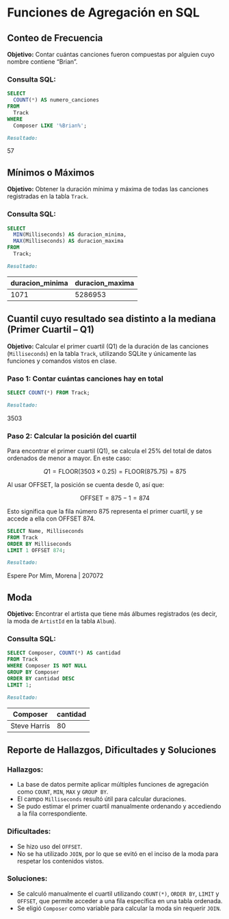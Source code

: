 
# Funciones de Agregación en SQL

## Conteo de Frecuencia

**Objetivo:** Contar cuántas canciones fueron compuestas por alguien cuyo nombre contiene “Brian”.

### Consulta SQL:
```sql
SELECT 
  COUNT(*) AS numero_canciones
FROM 
  Track
WHERE 
  Composer LIKE '%Brian%';
```

```markdown
Resultado:
```
57

## Mínimos o Máximos

**Objetivo:** Obtener la duración mínima y máxima de todas las canciones registradas en la tabla `Track`.

### Consulta SQL:
```sql
SELECT 
  MIN(Milliseconds) AS duracion_minima,
  MAX(Milliseconds) AS duracion_maxima
FROM 
  Track;
```

```markdown
Resultado:
```
duracion_minima | duracion_maxima
----------------|-----------------
1071            | 5286953






## Cuantil cuyo resultado sea distinto a la mediana (Primer Cuartil – Q1)

**Objetivo:** Calcular el primer cuartil (Q1) de la duración de las canciones (`Milliseconds`) en la tabla `Track`, utilizando SQLite y únicamente las funciones y comandos vistos en clase.

### Paso 1: Contar cuántas canciones hay en total

```sql
SELECT COUNT(*) FROM Track;
```

```markdown
Resultado:
```
3503

### Paso 2: Calcular la posición del cuartil
Para encontrar el primer cuartil (Q1), se calcula el 25% del total de datos ordenados de menor a mayor.
En este caso:

$$
Q1 = \text{FLOOR}(3503 \times 0.25) = \text{FLOOR}(875.75) = 875
$$

Al usar OFFSET, la posición se cuenta desde 0, así que:

$$
\text{OFFSET} = 875 - 1 = 874
$$

Esto significa que la fila número 875 representa el primer cuartil, y se accede a ella con OFFSET 874.


```sql
SELECT Name, Milliseconds
FROM Track
ORDER BY Milliseconds
LIMIT 1 OFFSET 874;
```

```markdown
Resultado:
```
Espere Por Mim, Morena | 207072








## Moda 

**Objetivo:** Encontrar el artista que tiene más álbumes registrados (es decir, la moda de `ArtistId` en la tabla `Album`).

### Consulta SQL:
```sql
SELECT Composer, COUNT(*) AS cantidad
FROM Track
WHERE Composer IS NOT NULL
GROUP BY Composer
ORDER BY cantidad DESC
LIMIT 1;
```

```markdown
Resultado:
```
Composer       | cantidad
---------------|---------
Steve Harris   | 80




## Reporte de Hallazgos, Dificultades y Soluciones

### Hallazgos:
- La base de datos permite aplicar múltiples funciones de agregación como `COUNT`, `MIN`, `MAX` y `GROUP BY`.
- El campo `Milliseconds` resultó útil para calcular duraciones.
- Se pudo estimar el primer cuartil manualmente ordenando y accediendo a la fila correspondiente.

### Dificultades:
- Se hizo uso del `OFFSET`.
- No se ha utilizado `JOIN`, por lo que se evitó en el inciso de la moda para respetar los contenidos vistos.

### Soluciones:
- Se calculó manualmente el cuartil utilizando `COUNT(*)`, `ORDER BY`, `LIMIT` y `OFFSET`, que permite acceder a una fila específica en una tabla ordenada.
- Se eligió `Composer` como variable para calcular la moda sin requerir `JOIN`.


